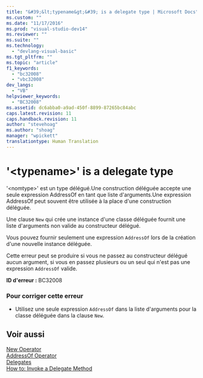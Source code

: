 ```yaml
---
title: "&#39;&lt;typename&gt;&#39; is a delegate type | Microsoft Docs"
ms.custom: ""
ms.date: "11/17/2016"
ms.prod: "visual-studio-dev14"
ms.reviewer: ""
ms.suite: ""
ms.technology: 
  - "devlang-visual-basic"
ms.tgt_pltfrm: ""
ms.topic: "article"
f1_keywords: 
  - "bc32008"
  - "vbc32008"
dev_langs: 
  - "VB"
helpviewer_keywords: 
  - "BC32008"
ms.assetid: dc6abba0-a9ad-450f-8899-87265bc84abc
caps.latest.revision: 11
caps.handback.revision: 11
author: "stevehoag"
ms.author: "shoag"
manager: "wpickett"
translationtype: Human Translation
---
```

# &#39;&lt;typename&gt;&#39; is a delegate type
'\<nomtype\>' est un type délégué.Une construction déléguée accepte une seule expression AddressOf en tant que liste d'arguments.Une expression AddressOf peut souvent être utilisée à la place d'une construction déléguée.  
  
 Une clause `New` qui crée une instance d'une classe déléguée fournit une liste d'arguments non valide au constructeur délégué.  
  
 Vous pouvez fournir seulement une expression `AddressOf` lors de la création d'une nouvelle instance déléguée.  
  
 Cette erreur peut se produire si vous ne passez au constructeur délégué aucun argument, si vous en passez plusieurs ou un seul qui n'est pas une expression `AddressOf` valide.  
  
 **ID d'erreur :** BC32008  
  
### Pour corriger cette erreur  
  
-   Utilisez une seule expression `AddressOf` dans la liste d'arguments pour la classe déléguée dans la clause `New`.  
  
## Voir aussi  
 [New Operator](../../../visual-basic/language-reference/operators/new-operator.md)   
 [AddressOf Operator](../../../visual-basic/language-reference/operators/addressof-operator.md)   
 [Delegates](../../../visual-basic/programming-guide/language-features/delegates/delegates.md)   
 [How to: Invoke a Delegate Method](../../../visual-basic/programming-guide/language-features/delegates/how-to-invoke-a-delegate-method.md)